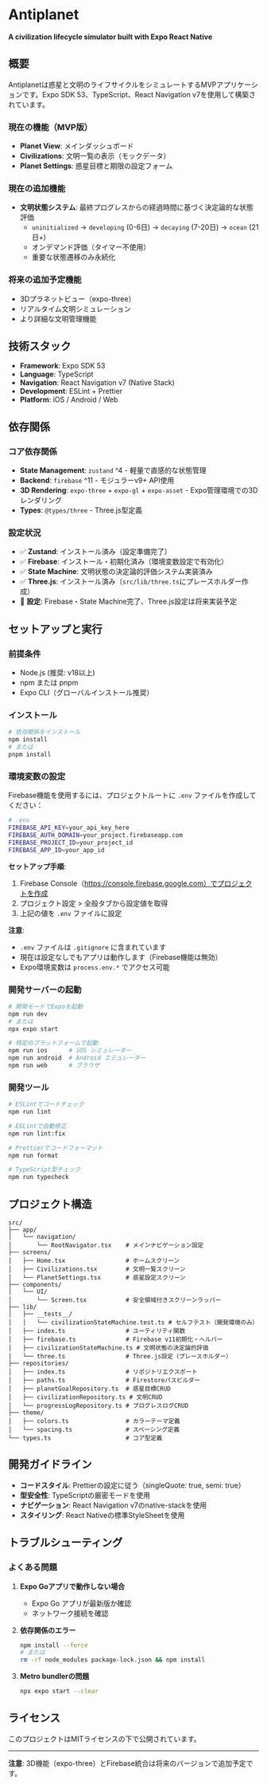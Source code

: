 # Antiplanet

**A civilization lifecycle simulator built with Expo React Native**

## 概要

Antiplanetは惑星と文明のライフサイクルをシミュレートするMVPアプリケーションです。Expo SDK 53、TypeScript、React Navigation v7を使用して構築されています。

### 現在の機能（MVP版）

- **Planet View**: メインダッシュボード
- **Civilizations**: 文明一覧の表示（モックデータ）
- **Planet Settings**: 惑星目標と期限の設定フォーム

### 現在の追加機能

- **文明状態システム**: 最終プログレスからの経過時間に基づく決定論的な状態評価
  - `uninitialized` → `developing` (0-6日) → `decaying` (7-20日) → `ocean` (21日+)
  - オンデマンド評価（タイマー不使用）
  - 重要な状態遷移のみ永続化

### 将来の追加予定機能

- 3Dプラネットビュー（expo-three）
- リアルタイム文明シミュレーション
- より詳細な文明管理機能

## 技術スタック

- **Framework**: Expo SDK 53
- **Language**: TypeScript
- **Navigation**: React Navigation v7 (Native Stack)
- **Development**: ESLint + Prettier
- **Platform**: iOS / Android / Web

## 依存関係

### コア依存関係
- **State Management**: `zustand` ^4 - 軽量で直感的な状態管理
- **Backend**: `firebase` ^11 - モジュラーv9+ API使用
- **3D Rendering**: `expo-three` + `expo-gl` + `expo-asset` - Expo管理環境での3Dレンダリング
- **Types**: `@types/three` - Three.js型定義

### 設定状況
- ✅ **Zustand**: インストール済み（設定準備完了）
- ✅ **Firebase**: インストール・初期化済み（環境変数設定で有効化）
- ✅ **State Machine**: 文明状態の決定論的評価システム実装済み
- ✅ **Three.js**: インストール済み（`src/lib/three.ts`にプレースホルダー作成）
- 🔄 **設定**: Firebase・State Machine完了、Three.js設定は将来実装予定

## セットアップと実行

### 前提条件

- Node.js (推奨: v18以上)
- npm または pnpm
- Expo CLI（グローバルインストール推奨）

### インストール

```bash
# 依存関係をインストール
npm install
# または
pnpm install
```

### 環境変数の設定

Firebase機能を使用するには、プロジェクトルートに `.env` ファイルを作成してください：

```bash
# .env
FIREBASE_API_KEY=your_api_key_here
FIREBASE_AUTH_DOMAIN=your_project.firebaseapp.com
FIREBASE_PROJECT_ID=your_project_id
FIREBASE_APP_ID=your_app_id
```

**セットアップ手順**:
1. Firebase Console（https://console.firebase.google.com）でプロジェクトを作成
2. プロジェクト設定 > 全般タブから設定値を取得
3. 上記の値を `.env` ファイルに設定

**注意**: 
- `.env` ファイルは `.gitignore` に含まれています
- 現在は設定なしでもアプリは動作します（Firebase機能は無効）
- Expo環境変数は `process.env.*` でアクセス可能

### 開発サーバーの起動

```bash
# 開発モードでExpoを起動
npm run dev
# または
npx expo start

# 特定のプラットフォームで起動
npm run ios      # iOS シミュレーター
npm run android  # Android エミュレーター
npm run web      # ブラウザ
```

### 開発ツール

```bash
# ESLintでコードチェック
npm run lint

# ESLintで自動修正
npm run lint:fix

# Prettierでコードフォーマット
npm run format

# TypeScript型チェック
npm run typecheck
```

## プロジェクト構造

```
src/
├── app/
│   └── navigation/
│       └── RootNavigator.tsx    # メインナビゲーション設定
├── screens/
│   ├── Home.tsx                 # ホームスクリーン
│   ├── Civilizations.tsx        # 文明一覧スクリーン
│   └── PlanetSettings.tsx       # 惑星設定スクリーン
├── components/
│   └── UI/
│       └── Screen.tsx           # 安全領域付きスクリーンラッパー
├── lib/
│   ├── __tests__/
│   │   └── civilizationStateMachine.test.ts # セルフテスト（開発環境のみ）
│   ├── index.ts                 # ユーティリティ関数
│   ├── firebase.ts              # Firebase v11初期化・ヘルパー
│   ├── civilizationStateMachine.ts # 文明状態の決定論的評価
│   └── three.ts                 # Three.js設定（プレースホルダー）
├── repositories/
│   ├── index.ts                 # リポジトリエクスポート
│   ├── paths.ts                 # Firestoreパスビルダー
│   ├── planetGoalRepository.ts  # 惑星目標CRUD
│   ├── civilizationRepository.ts # 文明CRUD
│   └── progressLogRepository.ts # プログレスログCRUD
├── theme/
│   ├── colors.ts                # カラーテーマ定義
│   └── spacing.ts               # スペーシング定義
└── types.ts                     # コア型定義
```

## 開発ガイドライン

- **コードスタイル**: Prettierの設定に従う（singleQuote: true, semi: true）
- **型安全性**: TypeScriptの厳密モードを使用
- **ナビゲーション**: React Navigation v7のnative-stackを使用
- **スタイリング**: React Nativeの標準StyleSheetを使用

## トラブルシューティング

### よくある問題

1. **Expo Goアプリで動作しない場合**
   - Expo Go アプリが最新版か確認
   - ネットワーク接続を確認

2. **依存関係のエラー**

   ```bash
   npm install --force
   # または
   rm -rf node_modules package-lock.json && npm install
   ```

3. **Metro bundlerの問題**
   ```bash
   npx expo start --clear
   ```

## ライセンス

このプロジェクトはMITライセンスの下で公開されています。

---

**注意**: 3D機能（expo-three）とFirebase統合は将来のバージョンで追加予定です。
